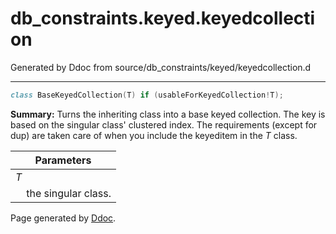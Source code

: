 # db_constraints.keyed.keyedcollection
Generated by Ddoc from source/db_constraints/keyed/keyedcollection.d

***
```d
class BaseKeyedCollection(T) if (usableForKeyedCollection!T);

```
**Summary:**
Turns the inheriting class into a base keyed collection.
The key is based on the singular class' clustered index.
The requirements (except for dup) are taken care of when
you include the keyeditem in the *T* class.

Parameters |
---|
*T*|
&nbsp;&nbsp;&nbsp;&nbsp;the singular class.|





Page generated by [Ddoc](http://dlang.org/ddoc.html). 
